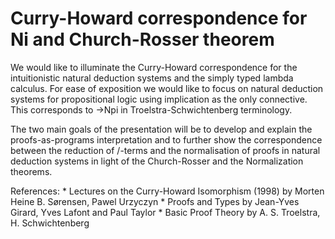 Curry-Howard correspondence for Ni and Church-Rosser theorem
============================================================

We would like to illuminate the Curry-Howard correspondence for the
intuitionistic natural deduction systems and the simply typed lambda calculus.
For ease of exposition we would like to focus on natural deduction systems for
propositional logic using implication as the only connective. This corresponds
to ->Npi in Troelstra-Schwichtenberg terminology.

The two main goals of the presentation will be to develop and explain the
proofs-as-programs interpretation and to further show the correspondence
between the reduction of /\-terms and the normalisation of proofs in natural
deduction systems in light of the Church-Rosser and the Normalization theorems.

References:
    * Lectures on the Curry-Howard Isomorphism (1998)
        by Morten Heine B. Sørensen, Pawel Urzyczyn
    * Proofs and Types
        by Jean-Yves Girard, Yves Lafont and Paul Taylor
    * Basic Proof Theory
        by A. S. Troelstra, H. Schwichtenberg
